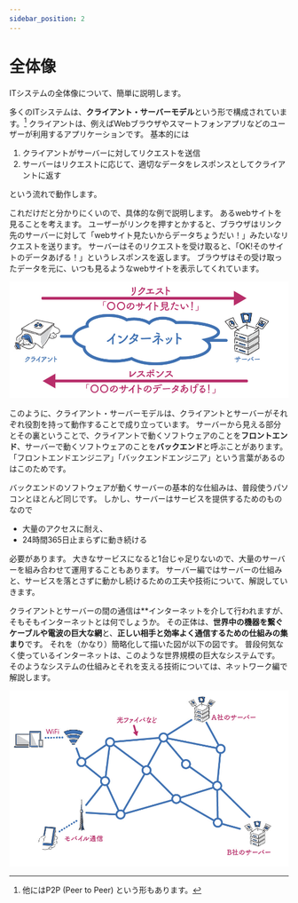 ```yaml
---
sidebar_position: 2
---
```


# 全体像

ITシステムの全体像について、簡単に説明します。

多くのITシステムは、**クライアント・サーバーモデル**という形で構成されています。[^p2p]
クライアントは、例えばWebブラウザやスマートフォンアプリなどのユーザーが利用するアプリケーションです。
基本的には

1. クライアントがサーバーに対してリクエストを送信
2. サーバーはリクエストに応じて、適切なデータをレスポンスとしてクライアントに返す

という流れで動作します。

[^p2p]: 他にはP2P (Peer to Peer) という形もあります。

これだけだと分かりにくいので、具体的な例で説明します。
あるwebサイトを見ることを考えます。
ユーザーがリンクを押すとかすると、ブラウザはリンク先のサーバーに対して「webサイト見たいからデータちょうだい！」みたいなリクエストを送ります。
サーバーはそのリクエストを受け取ると、「OK!そのサイトのデータあげる！」というレスポンスを返します。
ブラウザはその受け取ったデータを元に、いつも見るようなwebサイトを表示してくれています。

![クライアント・サーバーモデル](./img/1x/00-client-server.jpg)

<!-- SNSの例を追記する -->

このように、クライアント・サーバーモデルは、クライアントとサーバーがそれぞれ役割を持って動作することで成り立っています。
サーバーから見える部分とその裏ということで、クライアントで動くソフトウェアのことを**フロントエンド**、サーバーで動くソフトウェアのことを**バックエンド**と呼ぶことがあります。
「フロントエンドエンジニア」「バックエンドエンジニア」という言葉があるのはこのためです。

バックエンドのソフトウェアが動くサーバーの基本的な仕組みは、普段使うパソコンとほとんど同じです。
しかし、サーバーはサービスを提供するためのものなので

- 大量のアクセスに耐え、
- 24時間365日止まらずに動き続ける

必要があります。
大きなサービスになると1台じゃ足りないので、大量のサーバーを組み合わせて運用することもあります。
サーバー編ではサーバーの仕組みと、サービスを落とさずに動かし続けるための工夫や技術について、解説していきます。

クライアントとサーバーの間の通信は**インターネットを介して行われますが、そもそもインターネットとは何でしょうか。
その正体は、**世界中の機器を繋ぐケーブルや電波の巨大な網**と、**正しい相手と効率よく通信するための仕組みの集まり**です。
それを（かなり）簡略化して描いた図が以下の図です。
普段何気なく使っているインターネットは、このような世界規模の巨大なシステムです。
そのようなシステムの仕組みとそれを支える技術については、ネットワーク編で解説します。

![インターネットの簡略図](./img/1x/00-internet.jpg)